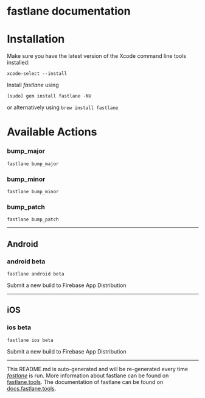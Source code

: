 fastlane documentation
================
# Installation

Make sure you have the latest version of the Xcode command line tools installed:

```
xcode-select --install
```

Install _fastlane_ using
```
[sudo] gem install fastlane -NV
```
or alternatively using `brew install fastlane`

# Available Actions
### bump_major
```
fastlane bump_major
```

### bump_minor
```
fastlane bump_minor
```

### bump_patch
```
fastlane bump_patch
```


----

## Android
### android beta
```
fastlane android beta
```
Submit a new build to Firebase App Distribution

----

## iOS
### ios beta
```
fastlane ios beta
```
Submit a new build to Firebase App Distribution

----

This README.md is auto-generated and will be re-generated every time [_fastlane_](https://fastlane.tools) is run.
More information about fastlane can be found on [fastlane.tools](https://fastlane.tools).
The documentation of fastlane can be found on [docs.fastlane.tools](https://docs.fastlane.tools).
